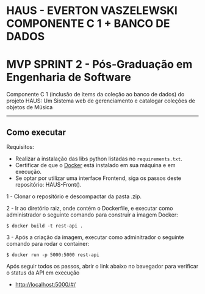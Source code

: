# HAUS - EVERTON VASZELEWSKI COMPONENTE C 1 + BANCO DE DADOS
# MVP SPRINT 2 - Pós-Graduação em Engenharia de Software

Componente C 1 (inclusão de items da coleção ao banco de dados) do projeto HAUS: Um Sistema web de gerenciamento e catalogar coleções de objetos de Música


---
## Como executar 

Requisitos:
- Realizar a instalação das libs python listadas no `requirements.txt`.
- Certificar de que o [Docker](https://docs.docker.com/engine/install/) está instalado em sua máquina e em execução.
- Se optar por utilizar uma interface Frontend, siga os passos deste repositório: HAUS-Front().


1 - Clonar o repositório e descompactar da pasta .zip.

2 - Ir ao diretório raiz, onde contém o Dockerfile, e executar como administrador o seguinte comando para construir a imagem Docker:
```
$ docker build -t rest-api .
```

3 - Após a criação da imagem, executar como adminitrador o seguinte comando para rodar o container:
```
$ docker run -p 5000:5000 rest-api
```

Após seguir todos os passos, abrir o link abaixo no bavegador para verificar o status da API em execução
- [http://localhost:5000/#/](http://localhost:5000/#/)

